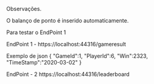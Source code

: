 Observações.

O balanço de ponto é inserido automaticamente.

Para testar o EndPoint 1

EndPoint 1 - https://localhost:44316/gameresult

Exemplo de json
 {
    "GameId":1,
    "PlayerId":6,
    "Win":2323,
    "TimeStamp":"2020-03-02"
  }

EndPoint - 2
  https://localhost:44316/leaderboard
